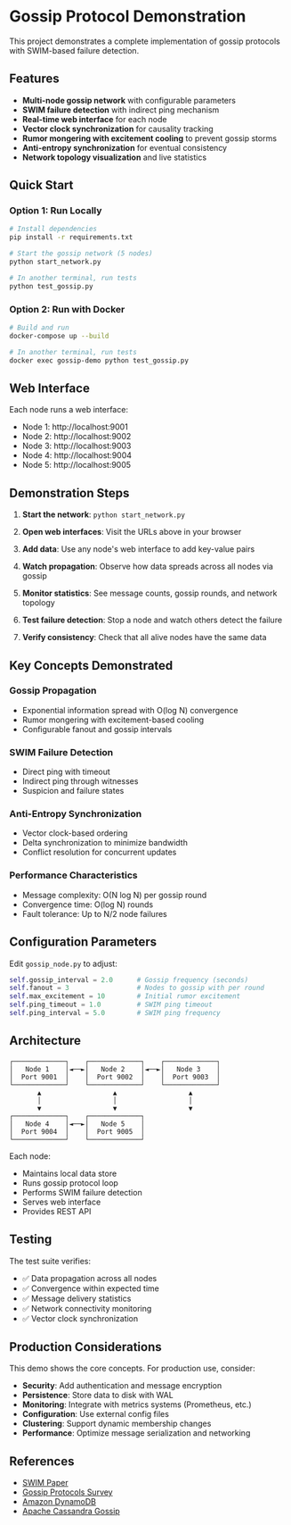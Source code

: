 # Gossip Protocol Demonstration

This project demonstrates a complete implementation of gossip protocols with SWIM-based failure detection.

## Features

- **Multi-node gossip network** with configurable parameters
- **SWIM failure detection** with indirect ping mechanism  
- **Real-time web interface** for each node
- **Vector clock synchronization** for causality tracking
- **Rumor mongering with excitement cooling** to prevent gossip storms
- **Anti-entropy synchronization** for eventual consistency
- **Network topology visualization** and live statistics

## Quick Start

### Option 1: Run Locally

```bash
# Install dependencies
pip install -r requirements.txt

# Start the gossip network (5 nodes)
python start_network.py

# In another terminal, run tests
python test_gossip.py
```

### Option 2: Run with Docker

```bash
# Build and run
docker-compose up --build

# In another terminal, run tests
docker exec gossip-demo python test_gossip.py
```

## Web Interface

Each node runs a web interface:

- Node 1: http://localhost:9001
- Node 2: http://localhost:9002  
- Node 3: http://localhost:9003
- Node 4: http://localhost:9004
- Node 5: http://localhost:9005

## Demonstration Steps

1. **Start the network**: `python start_network.py`

2. **Open web interfaces**: Visit the URLs above in your browser

3. **Add data**: Use any node's web interface to add key-value pairs

4. **Watch propagation**: Observe how data spreads across all nodes via gossip

5. **Monitor statistics**: See message counts, gossip rounds, and network topology

6. **Test failure detection**: Stop a node and watch others detect the failure

7. **Verify consistency**: Check that all alive nodes have the same data

## Key Concepts Demonstrated

### Gossip Propagation
- Exponential information spread with O(log N) convergence
- Rumor mongering with excitement-based cooling
- Configurable fanout and gossip intervals

### SWIM Failure Detection  
- Direct ping with timeout
- Indirect ping through witnesses
- Suspicion and failure states

### Anti-Entropy Synchronization
- Vector clock-based ordering
- Delta synchronization to minimize bandwidth
- Conflict resolution for concurrent updates

### Performance Characteristics
- Message complexity: O(N log N) per gossip round
- Convergence time: O(log N) rounds
- Fault tolerance: Up to N/2 node failures

## Configuration Parameters

Edit `gossip_node.py` to adjust:

```python
self.gossip_interval = 2.0      # Gossip frequency (seconds)
self.fanout = 3                 # Nodes to gossip with per round  
self.max_excitement = 10        # Initial rumor excitement
self.ping_timeout = 1.0         # SWIM ping timeout
self.ping_interval = 5.0        # SWIM ping frequency
```

## Architecture

```
┌─────────────┐    ┌─────────────┐    ┌─────────────┐
│   Node 1    │◄──►│   Node 2    │◄──►│   Node 3    │
│  Port 9001  │    │  Port 9002  │    │  Port 9003  │
└─────────────┘    └─────────────┘    └─────────────┘
       ▲                  ▲                  ▲
       │                  │                  │
       ▼                  ▼                  ▼
┌─────────────┐    ┌─────────────┐
│   Node 4    │◄──►│   Node 5    │
│  Port 9004  │    │  Port 9005  │  
└─────────────┘    └─────────────┘
```

Each node:
- Maintains local data store
- Runs gossip protocol loop
- Performs SWIM failure detection
- Serves web interface
- Provides REST API

## Testing

The test suite verifies:

- ✅ Data propagation across all nodes
- ✅ Convergence within expected time
- ✅ Message delivery statistics  
- ✅ Network connectivity monitoring
- ✅ Vector clock synchronization

## Production Considerations

This demo shows the core concepts. For production use, consider:

- **Security**: Add authentication and message encryption
- **Persistence**: Store data to disk with WAL
- **Monitoring**: Integrate with metrics systems (Prometheus, etc.)
- **Configuration**: Use external config files
- **Clustering**: Support dynamic membership changes
- **Performance**: Optimize message serialization and networking

## References

- [SWIM Paper](https://www.cs.cornell.edu/projects/Quicksilver/public_pdfs/SWIM.pdf)
- [Gossip Protocols Survey](https://zoo.cs.yale.edu/classes/cs426/2013/bib/demers87epidemic.pdf)
- [Amazon DynamoDB](https://www.allthingsdistributed.com/files/amazon-dynamo-sosp2007.pdf)
- [Apache Cassandra Gossip](https://cassandra.apache.org/doc/latest/architecture/gossip.html)
